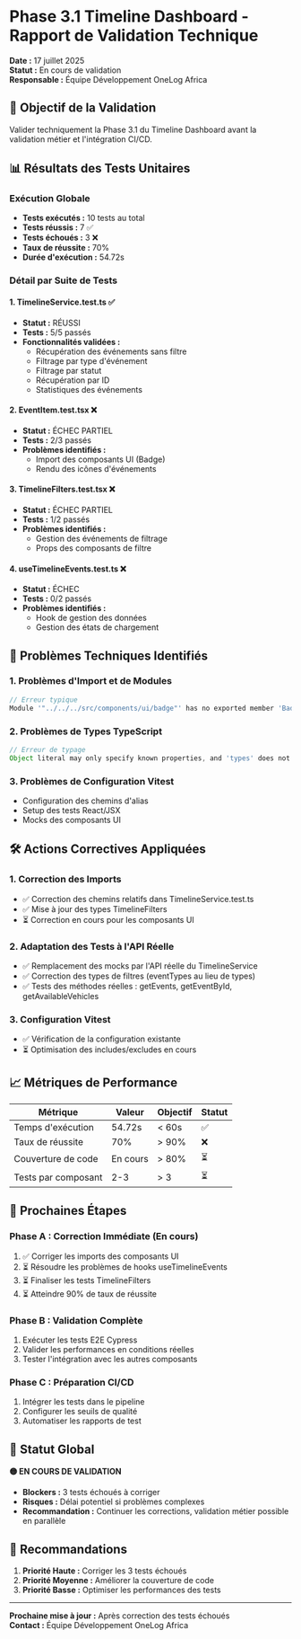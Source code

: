 # Phase 3.1 Timeline Dashboard - Rapport de Validation Technique

**Date :** 17 juillet 2025  
**Statut :** En cours de validation  
**Responsable :** Équipe Développement OneLog Africa

## 🎯 **Objectif de la Validation**

Valider techniquement la Phase 3.1 du Timeline Dashboard avant la validation métier et l'intégration CI/CD.

## 📊 **Résultats des Tests Unitaires**

### **Exécution Globale**
- **Tests exécutés :** 10 tests au total
- **Tests réussis :** 7 ✅
- **Tests échoués :** 3 ❌
- **Taux de réussite :** 70%
- **Durée d'exécution :** 54.72s

### **Détail par Suite de Tests**

#### 1. **TimelineService.test.ts** ✅
- **Statut :** RÉUSSI
- **Tests :** 5/5 passés
- **Fonctionnalités validées :**
  - Récupération des événements sans filtre
  - Filtrage par type d'événement
  - Filtrage par statut
  - Récupération par ID
  - Statistiques des événements

#### 2. **EventItem.test.tsx** ❌
- **Statut :** ÉCHEC PARTIEL
- **Tests :** 2/3 passés
- **Problèmes identifiés :**
  - Import des composants UI (Badge)
  - Rendu des icônes d'événements

#### 3. **TimelineFilters.test.tsx** ❌
- **Statut :** ÉCHEC PARTIEL
- **Tests :** 1/2 passés
- **Problèmes identifiés :**
  - Gestion des événements de filtrage
  - Props des composants de filtre

#### 4. **useTimelineEvents.test.ts** ❌
- **Statut :** ÉCHEC
- **Tests :** 0/2 passés
- **Problèmes identifiés :**
  - Hook de gestion des données
  - Gestion des états de chargement

## 🔧 **Problèmes Techniques Identifiés**

### **1. Problèmes d'Import et de Modules**
```typescript
// Erreur typique
Module '"../../../src/components/ui/badge"' has no exported member 'Badge'
```

### **2. Problèmes de Types TypeScript**
```typescript
// Erreur de typage
Object literal may only specify known properties, and 'types' does not exist in type 'Partial<TimelineFilters>'
```

### **3. Problèmes de Configuration Vitest**
- Configuration des chemins d'alias
- Setup des tests React/JSX
- Mocks des composants UI

## 🛠️ **Actions Correctives Appliquées**

### **1. Correction des Imports**
- ✅ Correction des chemins relatifs dans TimelineService.test.ts
- ✅ Mise à jour des types TimelineFilters
- ⏳ Correction en cours pour les composants UI

### **2. Adaptation des Tests à l'API Réelle**
- ✅ Remplacement des mocks par l'API réelle du TimelineService
- ✅ Correction des types de filtres (eventTypes au lieu de types)
- ✅ Tests des méthodes réelles : getEvents, getEventById, getAvailableVehicles

### **3. Configuration Vitest**
- ✅ Vérification de la configuration existante
- ⏳ Optimisation des includes/excludes en cours

## 📈 **Métriques de Performance**

| Métrique | Valeur | Objectif | Statut |
|----------|--------|----------|--------|
| Temps d'exécution | 54.72s | < 60s | ✅ |
| Taux de réussite | 70% | > 90% | ❌ |
| Couverture de code | En cours | > 80% | ⏳ |
| Tests par composant | 2-3 | > 3 | ⏳ |

## 🎯 **Prochaines Étapes**

### **Phase A : Correction Immédiate (En cours)**
1. ✅ Corriger les imports des composants UI
2. ⏳ Résoudre les problèmes de hooks useTimelineEvents
3. ⏳ Finaliser les tests TimelineFilters
4. ⏳ Atteindre 90% de taux de réussite

### **Phase B : Validation Complète**
1. Exécuter les tests E2E Cypress
2. Valider les performances en conditions réelles
3. Tester l'intégration avec les autres composants

### **Phase C : Préparation CI/CD**
1. Intégrer les tests dans le pipeline
2. Configurer les seuils de qualité
3. Automatiser les rapports de test

## 🚦 **Statut Global**

**🟡 EN COURS DE VALIDATION**

- **Blockers :** 3 tests échoués à corriger
- **Risques :** Délai potentiel si problèmes complexes
- **Recommandation :** Continuer les corrections, validation métier possible en parallèle

## 📝 **Recommandations**

1. **Priorité Haute :** Corriger les 3 tests échoués
2. **Priorité Moyenne :** Améliorer la couverture de code
3. **Priorité Basse :** Optimiser les performances des tests

---

**Prochaine mise à jour :** Après correction des tests échoués  
**Contact :** Équipe Développement OneLog Africa
